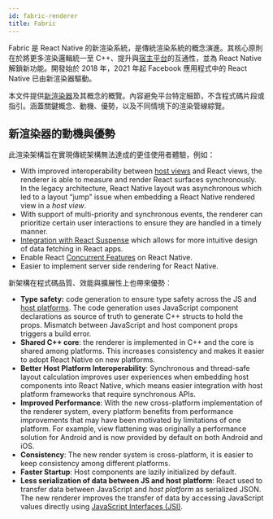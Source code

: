 ```yaml
---
id: fabric-renderer
title: Fabric
---
```


Fabric 是 React Native 的新渲染系統，是傳統渲染系統的概念演進。其核心原則在於將更多渲染邏輯統一至 C++、提升與[宿主平台](architecture-glossary.md#host-platform)的互通性，並為 React Native 解鎖新功能。開發始於 2018 年，2021 年起 Facebook 應用程式中的 React Native 已由新渲染器驅動。

本文件提供[新渲染器](architecture-glossary.md#fabric-render)及其概念的概覽。內容避免平台特定細節，不含程式碼片段或指引。涵蓋關鍵概念、動機、優勢，以及不同情境下的渲染管線綜覽。

## 新渲染器的動機與優勢

此渲染架構旨在實現傳統架構無法達成的更佳使用者體驗，例如：

- With improved interoperability between [host views](architecture-glossary.md#host-view-tree-and-host-view) and React views, the renderer is able to measure and render React surfaces synchronously. In the legacy architecture, React Native layout was asynchronous which led to a layout “jump” issue when embedding a React Native rendered view in a _host view_.
- With support of multi-priority and synchronous events, the renderer can prioritize certain user interactions to ensure they are handled in a timely manner.
- [Integration with React Suspense](https://reactjs.org/blog/2019/11/06/building-great-user-experiences-with-concurrent-mode-and-suspense.html) which allows for more intuitive design of data fetching in React apps.
- Enable React [Concurrent Features](https://github.com/reactwg/react-18/discussions/4) on React Native.
- Easier to implement server side rendering for React Native.

新架構在程式碼品質、效能與擴展性上也帶來優勢：

- **Type safety:** code generation to ensure type safety across the JS and [host platforms](architecture-glossary.md#host-platform). The code generation uses JavaScript component declarations as source of truth to generate C++ structs to hold the props. Mismatch between JavaScript and host component props triggers a build error.
- **Shared C++ core**: the renderer is implemented in C++ and the core is shared among platforms. This increases consistency and makes it easier to adopt React Native on new platforms.
- **Better Host Platform Interoperability**: Synchronous and thread-safe layout calculation improves user experiences when embedding host components into React Native, which means easier integration with host platform frameworks that require synchronous APIs.
- **Improved Performance**: With the new cross-platform implementation of the renderer system, every platform benefits from performance improvements that may have been motivated by limitations of one platform. For example, view flattening was originally a performance solution for Android and is now provided by default on both Android and iOS.
- **Consistency**: The new render system is cross-platform, it is easier to keep consistency among different platforms.
- **Faster Startup**: Host components are lazily initialized by default.
- **Less serialization of data between JS and host platform**: React used to transfer data between JavaScript and _host platform_ as serialized JSON. The new renderer improves the transfer of data by accessing JavaScript values directly using [JavaScript Interfaces (JSI)](architecture-glossary.md#javascript-interfaces-jsi).